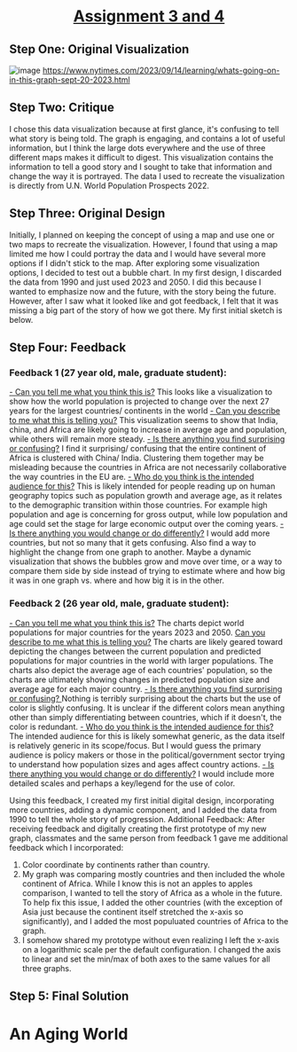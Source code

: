 # <center><u>Assignment 3 and 4</u></center>

## Step One: Original Visualization

![image](https://github.com/chadpenny/cpenny-portfolio/assets/123605156/9ae8263f-562d-4534-b24d-00685ea33a88)
https://www.nytimes.com/2023/09/14/learning/whats-going-on-in-this-graph-sept-20-2023.html

## Step Two: Critique 
I chose this data visualization because at first glance, it's confusing to tell what story is being told. The graph is engaging, and contains a lot of useful information, but I think the large dots everywhere and the use of three different maps makes it difficult to digest. This visualization contains the information to tell a good story and I sought to 
take that information and change the way it is portrayed. The data I used to recreate the visualization is directly from U.N. World Population Prospects 2022.


## Step Three: Original Design 
Initially, I planned on keeping the concept of using a map and use one or two maps to recreate the visualization. However, I found that using a map limited me how I could portray the data and I would have several more options if I didn't stick to the map. After exploring some visualization options, I decided to test out a bubble chart. In my first design, I discarded the data from 1990 and just used 2023 and 2050. I did this because I wanted to emphasize now and the future, with the story being the future. However, after I saw what it looked like and got feedback, I felt that it was missing a big part of the story of how we got there. My first initial sketch is below. 


## Step Four: Feedback 

### Feedback 1 (27 year old, male, graduate student):
<u>- Can you tell me what you think this is?</u>
This looks like a visualization to show how the world population is projected to change over the next 27 years for the largest countries/ continents in the world
<u>- Can you describe to me what this is telling you?</u>
This visualization seems to show that India, china, and Africa are likely going to increase in average age and population, while others will remain more steady. 
<u>- Is there anything you find surprising or confusing?</u>
I find it surprising/ confusing that the entire continent of Africa is clustered with China/ India. Clustering them together may be misleading because the countries in Africa are not necessarily collaborative the way countries in the EU are. 
<u>- Who do you think is the intended audience for this?</u>
This is likely intended for people reading up on human geography topics such as population growth and average age, as it relates to the demographic transition within those countries. For example high population and age is concerning for gross output, while low population and age could set the stage for large economic output over the coming years. 
<u>- Is there anything you would change or do differently?</u>
I would add more countries, but not so many that it gets confusing. Also find a way to highlight the change from one graph to another. Maybe a dynamic visualization that shows the bubbles grow and move over time, or a way to compare them side by side instead of trying to estimate where and how big it was in one graph vs. where and how big it is in the other.

### Feedback 2 (26 year old, male, graduate student):
<u> - Can you tell me what you think this is?</u>
The charts depict world populations for major countries for the years 2023 and 2050. 
<u>Can you describe to me what this is telling you?</u>
The charts are likely geared toward depicting the changes between the current population and predicted populations for major countries in the world with larger populations. The charts also depict the average age of each countries' population, so the charts are ultimately showing changes in predicted population size and average age for each major country.
<u> - Is there anything you find surprising or confusing? </u>
Nothing is terribly surprising about the charts but the use of color is slightly confusing. It is unclear if the different colors mean anything other than simply differentiating between countries, which if it doesn't, the color is redundant. 
<u> - Who do you think is the intended audience for this? </u>
The intended audience for this is likely somewhat generic, as the data itself is relatively generic in its scope/focus. But I would guess the primary audience is policy makers or those in the political/government sector trying to understand how population sizes and ages affect country actions. 
<u> - Is there anything you would change or do differently?</u>
I would include more detailed scales and perhaps a key/legend for the use of color.

Using this feedback, I created my first initial digital design, incorporating more countries, adding a dynamic component, and I added the data from 1990 to tell the whole story of progression. 
Additional Feedback:
After receiving feedback and digitally creating the first prototype of my new graph, classmates and the same person from feedback 1 gave me additional feedback which I incorporated:
1) Color coordinate by continents rather than country.
2) My graph was comparing mostly countries and then included the whole continent of Africa. While I know this is not an apples to apples comparison, I wanted to tell the story of Africa as a whole in the future. To help fix this issue,
   I added the other countries (with the exception of Asia just because the continent itself stretched the x-axis so significantly), and I added the most populuated countries of Africa to the graph.
3) I somehow shared my prototype without even realizing I left the x-axis on a logarithmic scale per the default configuration. I changed the axis to linear and set the min/max of both axes to the same values for all three graphs.

## Step 5: Final Solution
# An Aging World
<div class="flourish-embed" data-src="story/2035453"><script src="https://public.flourish.studio/resources/embed.js"></script></div>

